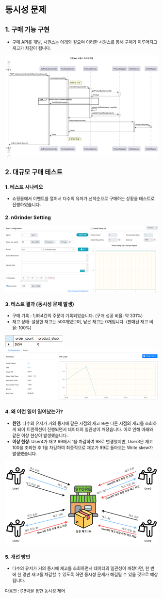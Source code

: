 # 동시성 문제

## 1. 구매 기능 구현
  - 구매 API를 개발, 시퀀스는 아래와 같으며 이러한 시퀀스를 통해 구매가 이루어지고 재고가 차감이 됩니다.

![OrderPlantUML](../images/OrderPlantUML.png)

## 2. 대규모 구매 테스트

### 1. 테스트 시나리오
  - 쇼핑몰에서 이벤트를 열어서 다수의 유저가 선착순으로 구매하는 상황을 테스트로 진행하였습니다.

### 2. nGrinder Setting       
![nGrinder-PurchaseTest](../images/nGrinder-PurchaseTest.png)

### 3. 테스트 결과 (동시성 문제 발생)
  - 구매 기록 : 1,654건의 주문이 기록되었습니다. (구매 성공 비율: 약 331%)
  - 재고 상태:  설정한 재고는 500개였으며, 남은 재고는 0개입니다. (판매된 재고 비율: 100%)

![nGrinder-PurchaseTest-Mysql-Orders-Count-And-Product-Stock](../images/nGrinder-PurchaseTest-Mysql-Orders-Count-And-Product-Stock.png)
![nGrinder-PurchaseTest-Report](../images/nGrinder-PurchaseTest-Report.png)



### 4. 왜 이런 일이 일어났는가?          
  - **원인**: 다수의 유저가 거의 동시에 같은 시점의 재고 또는 다른 시점의 재고를 조회하게 되어 트랜잭션이 진행되면서 데이터의 일관성이 깨졌습니다. 이로 인해 아래와 같은 이상 현상이 발생했습니다.
  - **이상 현상**: User4가 재고 99에서 1을 차감하여 98로 변경했지만, User3은 재고 100을 조회한 후 1을 차감하여 최종적으로 재고가 99로 돌아오는 Write skew가 발생했습니다.

  ![PurchaseError](../images/Order-Concurrency-Error.png)

### 5. 개선 방안  
  - 다수의 유저가 거의 동시에 재고를 조회하면서 데이터의 일관성이 깨졌다면, 한 번에 한 명만 재고를 차감할 수 있도록 하면 동시성 문제가 해결될 수 있을 것으로 예상됩니다.

다음편 : DB락을 통한 동시성 제어
